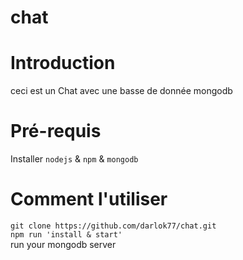 # chat 

# Introduction

ceci est un Chat avec une basse de donnée mongodb

# Pré-requis

Installer `nodejs` & `npm` & `mongodb`

# Comment l'utiliser

`git clone https://github.com/darlok77/chat.git`  
`npm run 'install & start'`  
run your mongodb server  